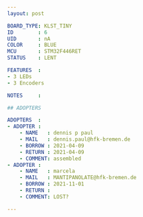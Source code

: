 ```yaml
---
layout: post

BOARD_TYPE: KLST_TINY
ID        : 6
UID       : nA
COLOR     : BLUE
MCU       : STM32F446RET
STATUS    : LENT

FEATURES  :
- 3 LEDs
- 3 Encoders

NOTES     :

## ADOPTERS

ADOPTERS  :
- ADOPTER :
    - NAME   : dennis p paul
    - MAIL   : dennis.paul@hfk-bremen.de
    - BORROW : 2021-04-09
    - RETURN : 2021-04-09
    - COMMENT: assembled
- ADOPTER :
    - NAME   : marcela
    - MAIL   : MANTIPANOLATE@hfk-bremen.de
    - BORROW : 2021-11-01
    - RETURN : 
    - COMMENT: LOST?

---
```

